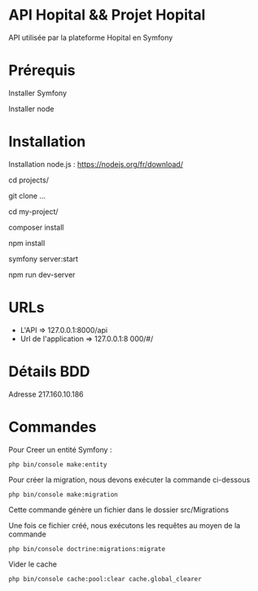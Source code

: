 # API Hopital && Projet Hopital

API utilisée par la plateforme Hopital en Symfony

# Prérequis

Installer Symfony

Installer node

# Installation

Installation node.js : https://nodejs.org/fr/download/

cd projects/

git clone ...

cd my-project/

composer install

npm install

symfony server:start

npm run dev-server

# URLs

- L'API => 127.0.0.1:8000/api
- Url de l'application => 127.0.0.1:8 000/#/

# Détails BDD

Adresse 217.160.10.186

# Commandes

Pour Creer un entité Symfony :

`php bin/console make:entity`

Pour créer la migration, nous devons exécuter la commande ci-dessous

`php bin/console make:migration`

Cette commande génère un fichier dans le dossier src/Migrations

Une fois ce fichier créé, nous exécutons les requêtes au moyen de la commande

`php bin/console doctrine:migrations:migrate`

Vider le cache

`php bin/console cache:pool:clear cache.global_clearer`
